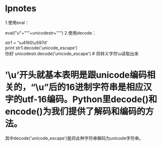 # lpnotes

1.使用eval：

eval("u"+"\'"+unicodestr+"\'")
2.使用decode：

str1 = '\u4f60\u597d'  
print str1.decode('unicode_escape')  
你好 
unicodestr.decode('unicode_escape')  # 将转义字符\u读取出来

# ’\u’开头就基本表明是跟unicode编码相关的，“\u”后的16进制字符串是相应汉字的utf-16编码。Python里decode()和encode()为我们提供了解码和编码的方法。
其中decode('unicode_escape')能将此种字符串解码为unicode字符串。
